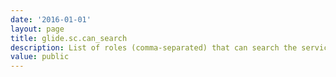 ```yaml
---
date: '2016-01-01'
layout: page
title: glide.sc.can_search
description: List of roles (comma-separated) that can search the service catalog. Blank means all users.
value: public
---
```

